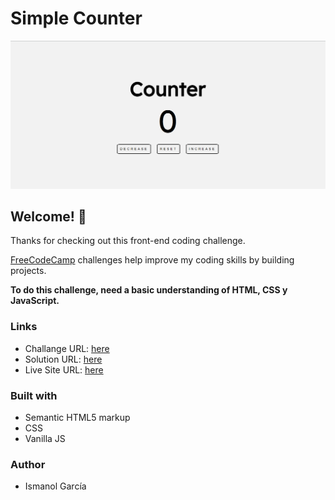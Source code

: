 # Simple Counter

![Design preview for the simple counter coding challenge](./design/desktop-design.png)

## Welcome! 👋

Thanks for checking out this front-end coding challenge.

[FreeCodeCamp](https://www.freecodecamp.org/news/javascript-projects-for-beginners/) challenges help improve my coding skills by building projects.

**To do this challenge, need a basic understanding of HTML, CSS y JavaScript.**
### Links
- Challange URL: [here](https://www.freecodecamp.org/news/javascript-projects-for-beginners/#how-to-create-a-counter)
- Solution URL: [here](https://github.com/ismanolgarcia/web-projects-to-practice/tree/main/1.6-simple-counter)
- Live Site URL: [here](https://web-projects-to-practice.vercel.app/1.6-simple-counter/index.html)

### Built with
- Semantic HTML5 markup
- CSS
- Vanilla JS


### Author
- Ismanol García
